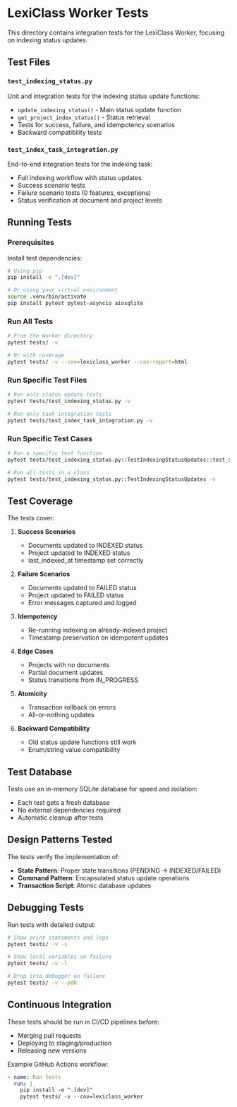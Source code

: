 # LexiClass Worker Tests

This directory contains integration tests for the LexiClass Worker, focusing on indexing status updates.

## Test Files

### `test_indexing_status.py`
Unit and integration tests for the indexing status update functions:
- `update_indexing_status()` - Main status update function
- `get_project_index_status()` - Status retrieval
- Tests for success, failure, and idempotency scenarios
- Backward compatibility tests

### `test_index_task_integration.py`
End-to-end integration tests for the indexing task:
- Full indexing workflow with status updates
- Success scenario tests
- Failure scenario tests (0 features, exceptions)
- Status verification at document and project levels

## Running Tests

### Prerequisites

Install test dependencies:

```bash
# Using pip
pip install -e ".[dev]"

# Or using your virtual environment
source .venv/bin/activate
pip install pytest pytest-asyncio aiosqlite
```

### Run All Tests

```bash
# From the Worker directory
pytest tests/ -v

# Or with coverage
pytest tests/ -v --cov=lexiclass_worker --cov-report=html
```

### Run Specific Test Files

```bash
# Run only status update tests
pytest tests/test_indexing_status.py -v

# Run only task integration tests
pytest tests/test_index_task_integration.py -v
```

### Run Specific Test Cases

```bash
# Run a specific test function
pytest tests/test_indexing_status.py::TestIndexingStatusUpdates::test_successful_indexing_updates_status -v

# Run all tests in a class
pytest tests/test_indexing_status.py::TestIndexingStatusUpdates -v
```

## Test Coverage

The tests cover:

1. **Success Scenarios**
   - Documents updated to INDEXED status
   - Project updated to INDEXED status
   - last_indexed_at timestamp set correctly

2. **Failure Scenarios**
   - Documents updated to FAILED status
   - Project updated to FAILED status
   - Error messages captured and logged

3. **Idempotency**
   - Re-running indexing on already-indexed project
   - Timestamp preservation on idempotent updates

4. **Edge Cases**
   - Projects with no documents
   - Partial document updates
   - Status transitions from IN_PROGRESS

5. **Atomicity**
   - Transaction rollback on errors
   - All-or-nothing updates

6. **Backward Compatibility**
   - Old status update functions still work
   - Enum/string value compatibility

## Test Database

Tests use an in-memory SQLite database for speed and isolation:
- Each test gets a fresh database
- No external dependencies required
- Automatic cleanup after tests

## Design Patterns Tested

The tests verify the implementation of:
- **State Pattern**: Proper state transitions (PENDING → INDEXED/FAILED)
- **Command Pattern**: Encapsulated status update operations
- **Transaction Script**: Atomic database updates

## Debugging Tests

Run tests with detailed output:

```bash
# Show print statements and logs
pytest tests/ -v -s

# Show local variables on failure
pytest tests/ -v -l

# Drop into debugger on failure
pytest tests/ -v --pdb
```

## Continuous Integration

These tests should be run in CI/CD pipelines before:
- Merging pull requests
- Deploying to staging/production
- Releasing new versions

Example GitHub Actions workflow:

```yaml
- name: Run tests
  run: |
    pip install -e ".[dev]"
    pytest tests/ -v --cov=lexiclass_worker
```
